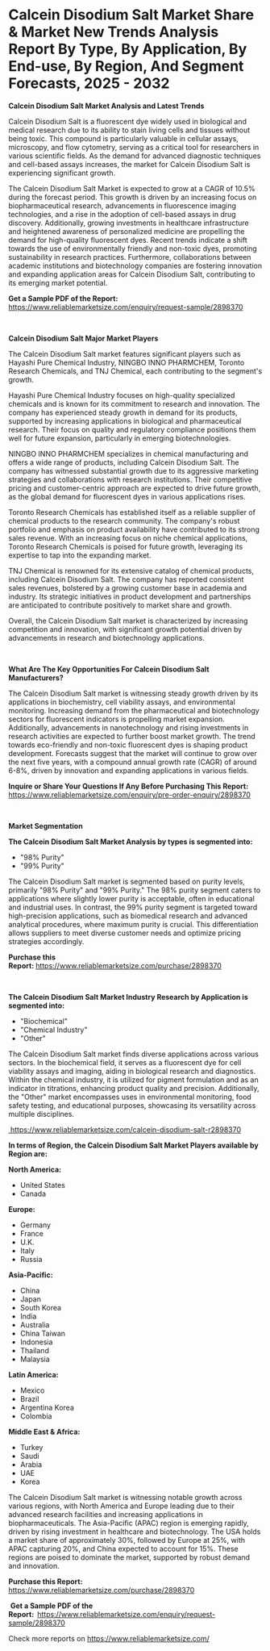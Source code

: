 <p><h1>Calcein Disodium Salt Market Share & Market New Trends Analysis Report By Type, By Application, By End-use, By Region, And Segment Forecasts, 2025 - 2032</h1></p><p><strong>Calcein Disodium Salt Market Analysis and Latest Trends</strong></p>
<p><p>Calcein Disodium Salt is a fluorescent dye widely used in biological and medical research due to its ability to stain living cells and tissues without being toxic. This compound is particularly valuable in cellular assays, microscopy, and flow cytometry, serving as a critical tool for researchers in various scientific fields. As the demand for advanced diagnostic techniques and cell-based assays increases, the market for Calcein Disodium Salt is experiencing significant growth.</p><p>The Calcein Disodium Salt Market is expected to grow at a CAGR of 10.5% during the forecast period. This growth is driven by an increasing focus on biopharmaceutical research, advancements in fluorescence imaging technologies, and a rise in the adoption of cell-based assays in drug discovery. Additionally, growing investments in healthcare infrastructure and heightened awareness of personalized medicine are propelling the demand for high-quality fluorescent dyes. Recent trends indicate a shift towards the use of environmentally friendly and non-toxic dyes, promoting sustainability in research practices. Furthermore, collaborations between academic institutions and biotechnology companies are fostering innovation and expanding application areas for Calcein Disodium Salt, contributing to its emerging market potential.</p></p>
<p><strong>Get a Sample PDF of the Report:&nbsp;</strong> <a href="https://www.reliablemarketsize.com/enquiry/request-sample/2898370?utm_campaign=3431&utm_medium=2&utm_source=Github&utm_content=ia&utm_term=15032025&utm_id=calcein-disodium-salt">https://www.reliablemarketsize.com/enquiry/request-sample/2898370</a></p>
<p>&nbsp;</p>
<p><strong>Calcein Disodium Salt Major Market Players</strong></p>
<p><p>The Calcein Disodium Salt market features significant players such as Hayashi Pure Chemical Industry, NINGBO INNO PHARMCHEM, Toronto Research Chemicals, and TNJ Chemical, each contributing to the segment's growth.</p><p>Hayashi Pure Chemical Industry focuses on high-quality specialized chemicals and is known for its commitment to research and innovation. The company has experienced steady growth in demand for its products, supported by increasing applications in biological and pharmaceutical research. Their focus on quality and regulatory compliance positions them well for future expansion, particularly in emerging biotechnologies.</p><p>NINGBO INNO PHARMCHEM specializes in chemical manufacturing and offers a wide range of products, including Calcein Disodium Salt. The company has witnessed substantial growth due to its aggressive marketing strategies and collaborations with research institutions. Their competitive pricing and customer-centric approach are expected to drive future growth, as the global demand for fluorescent dyes in various applications rises.</p><p>Toronto Research Chemicals has established itself as a reliable supplier of chemical products to the research community. The company's robust portfolio and emphasis on product availability have contributed to its strong sales revenue. With an increasing focus on niche chemical applications, Toronto Research Chemicals is poised for future growth, leveraging its expertise to tap into the expanding market.</p><p>TNJ Chemical is renowned for its extensive catalog of chemical products, including Calcein Disodium Salt. The company has reported consistent sales revenues, bolstered by a growing customer base in academia and industry. Its strategic initiatives in product development and partnerships are anticipated to contribute positively to market share and growth.</p><p>Overall, the Calcein Disodium Salt market is characterized by increasing competition and innovation, with significant growth potential driven by advancements in research and biotechnology applications.</p></p>
<p>&nbsp;</p>
<p><strong>What Are The Key Opportunities For Calcein Disodium Salt Manufacturers?</strong></p>
<p><p>The Calcein Disodium Salt market is witnessing steady growth driven by its applications in biochemistry, cell viability assays, and environmental monitoring. Increasing demand from the pharmaceutical and biotechnology sectors for fluorescent indicators is propelling market expansion. Additionally, advancements in nanotechnology and rising investments in research activities are expected to further boost market growth. The trend towards eco-friendly and non-toxic fluorescent dyes is shaping product development. Forecasts suggest that the market will continue to grow over the next five years, with a compound annual growth rate (CAGR) of around 6-8%, driven by innovation and expanding applications in various fields.</p></p>
<p><strong>Inquire or Share Your Questions If Any Before Purchasing This Report:</strong> <a href="https://www.reliablemarketsize.com/enquiry/pre-order-enquiry/2898370?utm_campaign=3431&utm_medium=2&utm_source=Github&utm_content=ia&utm_term=15032025&utm_id=calcein-disodium-salt">https://www.reliablemarketsize.com/enquiry/pre-order-enquiry/2898370</a></p>
<p>&nbsp;</p>
<p><strong>Market Segmentation</strong></p>
<p><strong>The Calcein Disodium Salt Market Analysis by types is segmented into:</strong></p>
<p><ul><li>"98% Purity"</li><li>"99% Purity"</li></ul></p>
<p><p>The Calcein Disodium Salt market is segmented based on purity levels, primarily "98% Purity" and "99% Purity." The 98% purity segment caters to applications where slightly lower purity is acceptable, often in educational and industrial uses. In contrast, the 99% purity segment is targeted toward high-precision applications, such as biomedical research and advanced analytical procedures, where maximum purity is crucial. This differentiation allows suppliers to meet diverse customer needs and optimize pricing strategies accordingly.</p></p>
<p><strong>Purchase this Report:&nbsp;</strong><a href="https://www.reliablemarketsize.com/purchase/2898370?utm_campaign=3431&utm_medium=2&utm_source=Github&utm_content=ia&utm_term=15032025&utm_id=calcein-disodium-salt">https://www.reliablemarketsize.com/purchase/2898370</a></p>
<p>&nbsp;</p>
<p><strong>The Calcein Disodium Salt Market Industry Research by Application is segmented into:</strong></p>
<p><ul><li>"Biochemical"</li><li>"Chemical Industry"</li><li>"Other"</li></ul></p>
<p><p>The Calcein Disodium Salt market finds diverse applications across various sectors. In the biochemical field, it serves as a fluorescent dye for cell viability assays and imaging, aiding in biological research and diagnostics. Within the chemical industry, it is utilized for pigment formulation and as an indicator in titrations, enhancing product quality and precision. Additionally, the "Other" market encompasses uses in environmental monitoring, food safety testing, and educational purposes, showcasing its versatility across multiple disciplines.</p></p>
<p><a href="https://www.reliablemarketsize.com/calcein-disodium-salt-r2898370?utm_campaign=3431&utm_medium=2&utm_source=Github&utm_content=ia&utm_term=15032025&utm_id=calcein-disodium-salt">&nbsp;https://www.reliablemarketsize.com/calcein-disodium-salt-r2898370</a></p>
<p><strong>In terms of Region, the Calcein Disodium Salt Market Players available by Region are:</strong></p>
<p>
    <p> <strong> North America: </strong>
        <ul>
            <li>United States</li>
            <li>Canada</li>
        </ul>
        </p> 
    <p> <strong> Europe: </strong>
        <ul>
            <li>Germany</li>
            <li>France</li>
            <li>U.K.</li>
            <li>Italy</li>
            <li>Russia</li>
        </ul>
        </p> 
    <p> <strong> Asia-Pacific: </strong>
        <ul>
            <li>China</li>
            <li>Japan</li>
            <li>South Korea</li>
            <li>India</li>
            <li>Australia</li>
            <li>China Taiwan</li>
            <li>Indonesia</li>
            <li>Thailand</li>
            <li>Malaysia</li>
        </ul>
        </p> 
    <p> <strong> Latin America: </strong>
        <ul>
            <li>Mexico</li>
            <li>Brazil</li>
            <li>Argentina Korea</li>
            <li>Colombia</li>
        </ul>
        </p> 
    <p> <strong> Middle East & Africa: </strong>
        <ul>
            <li>Turkey</li>
            <li>Saudi</li>
            <li>Arabia</li>
            <li>UAE</li>
            <li>Korea</li>
        </ul>
    </p>
    </p>
<p><p>The Calcein Disodium Salt market is witnessing notable growth across various regions, with North America and Europe leading due to their advanced research facilities and increasing applications in biopharmaceuticals. The Asia-Pacific (APAC) region is emerging rapidly, driven by rising investment in healthcare and biotechnology. The USA holds a market share of approximately 30%, followed by Europe at 25%, with APAC capturing 20%, and China expected to account for 15%. These regions are poised to dominate the market, supported by robust demand and innovation.</p></p>
<p><strong>Purchase this Report: </strong><a href="https://www.reliablemarketsize.com/purchase/2898370?utm_campaign=3431&utm_medium=2&utm_source=Github&utm_content=ia&utm_term=15032025&utm_id=calcein-disodium-salt">https://www.reliablemarketsize.com/purchase/2898370</a></p>
<p>&nbsp;<strong>Get a Sample PDF of the Report:&nbsp;&nbsp;</strong><a href="https://www.reliablemarketsize.com/enquiry/request-sample/2898370?utm_campaign=3431&utm_medium=2&utm_source=Github&utm_content=ia&utm_term=15032025&utm_id=calcein-disodium-salt">https://www.reliablemarketsize.com/enquiry/request-sample/2898370</a></p>
<p><strong></strong></p>
<p>Check more reports on <a href="https://www.reliablemarketsize.com/?utm_campaign=3431&utm_medium=2&utm_source=Github&utm_content=ia&utm_term=15032025&utm_id=calcein-disodium-salt">https://www.reliablemarketsize.com/</a></p>